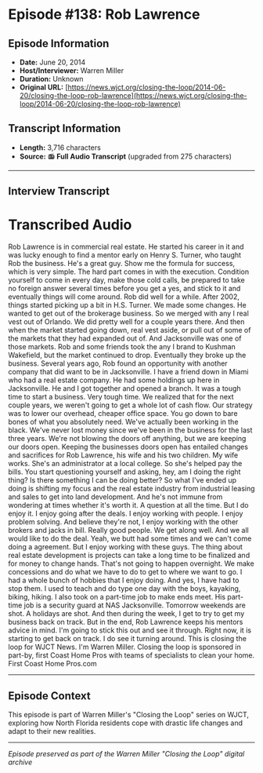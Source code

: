 # Episode #138: Rob Lawrence



## Episode Information

- **Date:** June 20, 2014
- **Host/Interviewer:** Warren Miller
- **Duration:** Unknown
- **Original URL:** [https://news.wjct.org/closing-the-loop/2014-06-20/closing-the-loop-rob-lawrence](https://news.wjct.org/closing-the-loop/2014-06-20/closing-the-loop-rob-lawrence)

## Transcript Information

- **Length:** 3,716 characters
- **Source:** 📻 **Full Audio Transcript** (upgraded from 275 characters)

---

## Interview Transcript

# Transcribed Audio
Rob Lawrence is in commercial real estate. He started his career in it and was lucky enough to find a mentor early on Henry S. Turner, who taught Rob the business. He's a great guy. Show me the formula for success, which is very simple. The hard part comes in with the execution. Condition yourself to come in every day, make those cold calls, be prepared to take no foreign answer several times before you get a yes, and stick to it and eventually things will come around. Rob did well for a while. After 2002, things started picking up a bit in H.S. Turner. We made some changes. He wanted to get out of the brokerage business. So we merged with any I real vest out of Orlando. We did pretty well for a couple years there. And then when the market started going down, real vest aside, or pull out of some of the markets that they had expanded out of. And Jacksonville was one of those markets. Rob and some friends took the any I brand to Kushman Wakefield, but the market continued to drop. Eventually they broke up the business. Several years ago, Rob found an opportunity with another company that did want to be in Jacksonville. I have a friend down in Miami who had a real estate company. He had some holdings up here in Jacksonville. He and I got together and opened a branch. It was a tough time to start a business. Very tough time. We realized that for the next couple years, we weren't going to get a whole lot of cash flow. Our strategy was to lower our overhead, cheaper office space. You go down to bare bones of what you absolutely need. We've actually been working in the black. We've never lost money since we've been in the business for the last three years. We're not blowing the doors off anything, but we are keeping our doors open. Keeping the businesses doors open has entailed changes and sacrifices for Rob Lawrence, his wife and his two children. My wife works. She's an administrator at a local college. So she's helped pay the bills. You start questioning yourself and asking, hey, am I doing the right thing? Is there something I can be doing better? So what I've ended up doing is shifting my focus and the real estate industry from industrial leasing and sales to get into land development. And he's not immune from wondering at times whether it's worth it. A question at all the time. But I do enjoy it. I enjoy going after the deals. I enjoy working with people. I enjoy problem solving. And believe they're not, I enjoy working with the other brokers and jacks in bill. Really good people. We get along well. And we all would like to do the deal. Yeah, we butt had some times and we can't come doing a agreement. But I enjoy working with these guys. The thing about real estate development is projects can take a long time to be finalized and for money to change hands. That's not going to happen overnight. We make concessions and do what we have to do to get to where we want to go. I had a whole bunch of hobbies that I enjoy doing. And yes, I have had to stop them. I used to teach and do type one day with the boys, kayaking, biking, hiking. I also took on a part-time job to make ends meet. His part-time job is a security guard at NAS Jacksonville. Tomorrow weekends are shot. A holidays are shot. And then during the week, I get to try to get my business back on track. But in the end, Rob Lawrence keeps his mentors advice in mind. I'm going to stick this out and see it through. Right now, it is starting to get back on track. I do see it turning around. This is closing the loop for WJCT News. I'm Warren Miller. Closing the loop is sponsored in part-by, first Coast Home Pros with teams of specialists to clean your home. First Coast Home Pros.com

---

## Episode Context

This episode is part of Warren Miller's "Closing the Loop" series on WJCT, exploring how North Florida residents cope with drastic life changes and adapt to their new realities.



---

*Episode preserved as part of the Warren Miller "Closing the Loop" digital archive*
